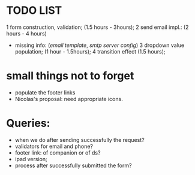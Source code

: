 # TODO LIST
1 form construction, validation; (1.5 hours - 3hours);
2 send email impl.: (2 hours - 4 hours)
  - missing info: (*email template*, *smtp server config*)
3 dropdown value population; (1 hour - 1.5hours);
4 transition effect (1.5 hours);

# small things not to forget
- populate the footer links
- Nicolas's proposal: need appropriate icons.

# Queries:
- when we do after sending successfully the request?
- validators for email and phone?
- footer link: of companion or of ds?
- ipad version;
- process after successfully submitted the form?